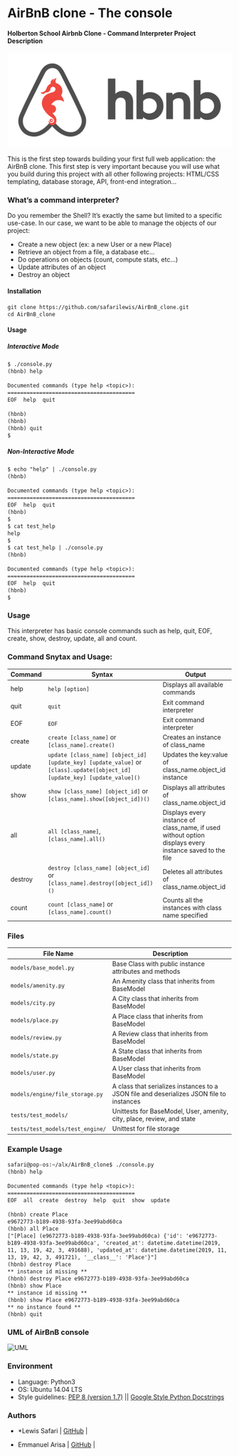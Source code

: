 # AirBnB clone - The console

#### Holberton School Airbnb Clone - Command Interpreter Project Description

![Holberton hbnb](holbi.png)

This is the first step towards building your first full web application: the AirBnB clone. This first step is very important because you will use what you build during this project with all other following projects: HTML/CSS templating, database storage, API, front-end integration…

### What’s a command interpreter?

Do you remember the Shell? It’s exactly the same but limited to a specific use-case. In our case, we want to be able to manage the objects of our project:

- Create a new object (ex: a new User or a new Place)
- Retrieve an object from a file, a database etc…
- Do operations on objects (count, compute stats, etc…)
- Update attributes of an object
- Destroy an object

#### Installation

```
git clone https://github.com/safarilewis/AirBnB_clone.git
cd AirBnB_clone
```

#### Usage

##### Interactive Mode

```
$ ./console.py
(hbnb) help

Documented commands (type help <topic>):
========================================
EOF  help  quit

(hbnb)
(hbnb)
(hbnb) quit
$
```

##### Non-Interactive Mode

```
$ echo "help" | ./console.py
(hbnb)

Documented commands (type help <topic>):
========================================
EOF  help  quit
(hbnb)
$
$ cat test_help
help
$
$ cat test_help | ./console.py
(hbnb)

Documented commands (type help <topic>):
========================================
EOF  help  quit
(hbnb)
$
```

### Usage

This interpreter has basic console commands such as help, quit, EOF, create, show, destroy, update, all and count.

### Command Snytax and Usage:

| Command | Syntax                                                                                                                      | Output                                                                                                  |
| ------- | --------------------------------------------------------------------------------------------------------------------------- | ------------------------------------------------------------------------------------------------------- |
| help    | `help [option]`                                                                                                             | Displays all available commands                                                                         |
| quit    | `quit`                                                                                                                      | Exit command interpreter                                                                                |
| EOF     | `EOF`                                                                                                                       | Exit command interpreter                                                                                |
| create  | `create [class_name]` or `[class_name].create()`                                                                            | Creates an instance of class_name                                                                       |
| update  | `update [class_name] [object_id] [update_key] [update_value]` or `[class].update([object_id] [update_key] [update_value]()` | Updates the key:value of class_name.object_id instance                                                  |
| show    | `show [class_name] [object_id]` or `[class_name].show([object_id])()`                                                       | Displays all attributes of class_name.object_id                                                         |
| all     | `all [class_name]`, `[class_name].all()`                                                                                    | Displays every instance of class_name, if used without option displays every instance saved to the file |
| destroy | `destroy [class_name] [object_id]` or `[class_name].destroy([object_id])()`                                                 | Deletes all attributes of class_name.object_id                                                          |
| count   | `count [class_name]` or `[class_name].count()`                                                                              | Counts all the instances with class name specified                                                      |

### Files

| File Name                        | Description                                                                              |
| -------------------------------- | ---------------------------------------------------------------------------------------- |
| `models/base_model.py`           | Base Class with public instance attributes and methods                                   |
| `models/amenity.py`              | An Amenity class that inherits from BaseModel                                            |
| `models/city.py`                 | A City class that inherits from BaseModel                                                |
| `models/place.py`                | A Place class that inherits from BaseModel                                               |
| `models/review.py`               | A Review class that inherits from BaseModel                                              |
| `models/state.py`                | A State class that inherits from BaseModel                                               |
| `models/user.py`                 | A User class that inherits from BaseModel                                                |
| `models/engine/file_storage.py`  | A class that serializes instances to a JSON file and deserializes JSON file to instances |
| `tests/test_models/`             | Unittests for BaseModel, User, amenity, city, place, review, and state                   |
| `tests/test_models/test_engine/` | Unittest for file storage                                                                |

### Example Usage

```python3
safari@pop-os:~/alx/AirBnB_clone$ ./console.py
(hbnb) help

Documented commands (type help <topic>):
========================================
EOF  all  create  destroy  help  quit  show  update

(hbnb) create Place
e9672773-b189-4938-93fa-3ee99abd60ca
(hbnb) all Place
["[Place] (e9672773-b189-4938-93fa-3ee99abd60ca) {'id': 'e9672773-b189-4938-93fa-3ee99abd60ca', 'created_at': datetime.datetime(2019, 11, 13, 19, 42, 3, 491688), 'updated_at': datetime.datetime(2019, 11, 13, 19, 42, 3, 491721), '__class__': 'Place'}"]
(hbnb) destroy Place
** instance id missing **
(hbnb) destroy Place e9672773-b189-4938-93fa-3ee99abd60ca
(hbnb) show Place
** instance id missing **
(hbnb) show Place e9672773-b189-4938-93fa-3ee99abd60ca
** no instance found **
(hbnb) quit

```

### UML of AirBnB console

![UML](UML.jpg)

### Environment

- Language: Python3
- OS: Ubuntu 14.04 LTS
- Style guidelines: [PEP 8 (version 1.7)](https://www.python.org/dev/peps/pep-0008/) \|| [Google Style Python Docstrings](http://sphinxcontrib-napoleon.readthedocs.io/en/l\atest/example_google.html)

### Authors

- *Lewis Safari | [GitHub](https://github.com/safarilewis) |

- Emmanuel Arisa | [GitHub](https://github.com/arisa-n) |
